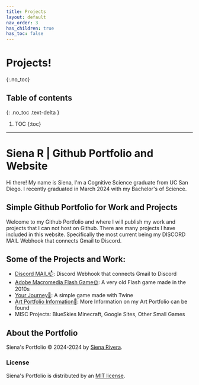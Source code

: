 ```yaml
---
title: Projects
layout: default
nav_order: 3
has_children: true
has_toc: false
---
```


# Projects!
{:.no_toc}

## Table of contents
{: .no_toc .text-delta }

1. TOC
{:toc}

---

# Siena R | Github Portfolio and Website
Hi there! My name is Siena, I'm a Cognitive Science graduate from UC San Diego. I recently graduated in March 2024 with my Bachelor's of Science.

## Simple Github Portfolio for Work and Projects
Welcome to my Github Portfolio and where I will publish my work and projects that I can not host on Github. There are many projects I have included in this website. Specifically the most current being my DISCORD MAIL Webhook that connects Gmail to Discord.

## Some of the Projects and Work:
- [Discord MAIL📫](https://bellaingenue.github.io/docs/projects/pchildren/discordmail/): Discord Webhook that connects Gmail to Discord
- [Adobe Macromedia Flash Game🌞](https://bellaingenue.github.io/docs/projects/pchildren/flashgame/flashgame.html): A very old Flash game made in the 2010s
- [Your Journey🤍](https://bellaingenue.github.io/docs/projects/pchildren/yourjourney/yourjourney.html): A simple game made with Twine
- [Art Portfolio Information🎨](https://angeldemon.xyz): More Information on my Art Portfolio can be found
- MISC Projects: BlueSkies Minecraft, Google Sites, Other Small Games

## About the Portfolio
Siena's Portfolio &copy; 2024-2024 by [Siena Rivera](https://sienasrivera.website).

### License
Siena's Portfolio is distributed by an [MIT license](https://github.com/bellaingenue/bellaingenue.github.io/LICENSE).